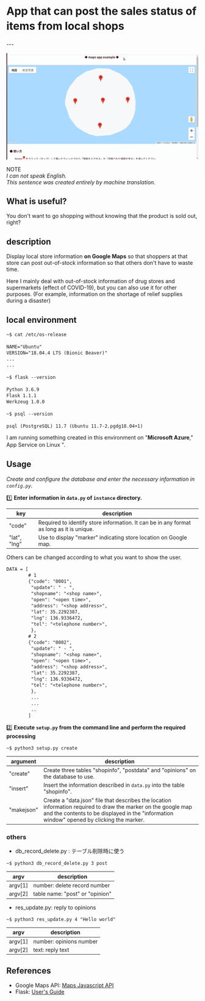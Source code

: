 # App that can post the sales status of items from local shops　　

---　　


![Image](mapsapp.gif)  

NOTE   
_I can not speak English.  
This sentence was created entirely by machine translation._  


## What is useful?  

You don't want to go shopping without knowing that the product is sold out, right?

## description  

Display local store information **on Google Maps** so that shoppers at that store can post out-of-stock information so that others don't have to waste time.

Here I mainly deal with out-of-stock information of drug stores and supermarkets (effect of COVID-19), but you can also use it for other purposes. (For example, information on the shortage of relief supplies during a disaster)  


## local environment  
```  
~$ cat /etc/os-release

NAME="Ubuntu"
VERSION="18.04.4 LTS (Bionic Beaver)"
...
...

~$ flask --version  

Python 3.6.9
Flask 1.1.1
Werkzeug 1.0.0

~$ psql --version

psql (PostgreSQL) 11.7 (Ubuntu 11.7-2.pgdg18.04+1)
```  

I am running something created in this environment on "**Microsoft Azure**," App Service on Linux ". 　

## Usage  

_Create and configure the database and enter the necessary information in `config.py`._

:one: **Enter information in `data.py` of `instance` directory.**

| key | description |
| --- | --- |
|"code" | Required to identify store information. It can be in any format as long as it is unique. |
| "lat", "lng" | Use to display "marker" indicating store location on Google map. |  

Others can be changed according to what you want to show the user.  


```
DATA = [
        # 1
        {"code": "0001",
         "update": " - ",
         "shopname": "<shop name>",
         "open": "<open time>",
         "address": "<shop address>",
         "lat": 35.2292387,
         "lng": 136.9336472,
         "tel": "<telephone number>",
         },
        # 2
        {"code": "0002",
         "update": " - ",
         "shopname": "<shop name>",
         "open": "<open time>",
         "address": "<shop address>",
         "lat": 35.2292387,
         "lng": 136.9336472,
         "tel": "<telephone number>",
         },
         ...
         ...
         ..
        ]

```

:two: **Execute `setup.py` from the command line and perform the required processing**  

```
~$ python3 setup.py create
```  

| argument | description|
| --- | --- |
| "create" | Create three tables "shopinfo", "postdata" and "opinions" on the database to use.|
| "insert" | Insert the information described in `data.py` into the table "shopinfo".　|
| "makejson" | Create a "data.json" file that describes the location information required to draw the marker on the google map and the contents to be displayed in the "information window" opened by clicking the marker.|

### others  
- db_record_delete.py : テーブル削除時に使う  

```
~$ python3 db_record_delete.py 3 post
```  

| argv | description |
| --- |---|
| argv[1] | number: delete record number |
| argv[2] | table name: "post" or "opinion" |  

- res_update.py: reply to opinions

```
~$ python3 res_update.py 4 "Hello world"
```  

| argv | description |
| --- |---|
| argv[1] | number: opinions number |
| argv[2] | text: reply text |  


## References

- Google Maps API: [Maps Javascript API](https://developers.google.com/maps/documentation/javascript/tutorial?hl=ja)
- Flask: [User's Guide](https://flask.palletsprojects.com/en/1.1.x/)
